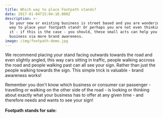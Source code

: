 ```yaml
---
title: Which way to place Footpath stands?
date: 2017-01-04T15:04:10.000Z
description: >-
  So your new or existing business is street based and you are wondering which
  way to place your footpath stand! Or perhaps you are not even thinking about
  it - if this is the case - you should, these small acts can help you gain more
  business via more brand awareness.
image: /img/footpath-demo.jpg
---
```

We recommend placing your stand facing outwards towards the road and even slightly angled, this way cars sitting in traffic, people walking accross the road and people walking past can all see your sign. Rather than just the people walking towards the sign. This simple trick is valuable - brand awareness works!

Remember you don't know which business or consumer car passenger - travelling or walking on the other side of the road - is looking or thinking about exactly what your business has to offer at any given time - and therefore needs and wants to see your sign!\
\
**Footpath stands for sale:**

